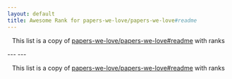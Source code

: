 ```yaml
---
layout: default
title: Awesome Rank for papers-we-love/papers-we-love#readme
---
```


<p align="center">
	This list is a copy of <a href="https://github.com/papers-we-love/papers-we-love#readme">papers-we-love/papers-we-love#readme</a> with ranks
</p>
---
---
<p align="center">
	This list is a copy of <a href="https://github.com/papers-we-love/papers-we-love#readme">papers-we-love/papers-we-love#readme</a> with ranks
</p>
